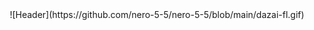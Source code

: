 
<div align="center">
![Header](https://github.com/nero-5-5/nero-5-5/blob/main/dazai-fl.gif)
</div>
